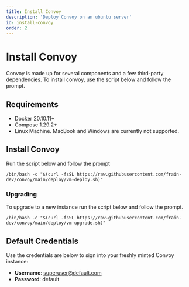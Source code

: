```yaml
---
title: Install Convoy
description: 'Deploy Convoy on an ubuntu server'
id: install-convoy
order: 2
---
```


# Install Convoy
Convoy is made up for several components and a few third-party dependencies. To install convoy, use the script below and follow the prompt.

## Requirements
- Docker 20.10.11+
- Compose 1.29.2+
- Linux Machine. MacBook and Windows are currently not supported.

## Install Convoy
Run the script below and follow the prompt
```bash[Bash]
/bin/bash -c "$(curl -fsSL https://raw.githubusercontent.com/frain-dev/convoy/main/deploy/vm-deploy.sh)"
```

### Upgrading
To upgrade to a new instance run the script below and follow the prompt.
```bash[Bash]
/bin/bash -c "$(curl -fsSL https://raw.githubusercontent.com/frain-dev/convoy/main/deploy/vm-upgrade.sh)"
```

## Default Credentials
Use the credentials are below to sign into your freshly minted Convoy instance:
+ **Username**: superuser@default.com
+ **Password**: default
